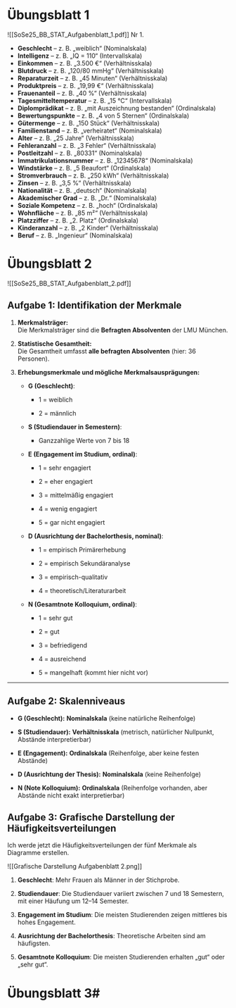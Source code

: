 # Übungsblatt 1
![[SoSe25_BB_STAT_Aufgabenblatt_1.pdf]]
Nr 1.
- **Geschlecht** – z. B. „weiblich“ (Nominalskala)
- **Intelligenz** – z. B. „IQ = 110“ (Intervallskala)
- **Einkommen** – z. B. „3.500 €“ (Verhältnisskala)
- **Blutdruck** – z. B. „120/80 mmHg“ (Verhältnisskala) 
- **Reparaturzeit** – z. B. „45 Minuten“ (Verhältnisskala)
- **Produktpreis** – z. B. „19,99 €“ (Verhältnisskala)
- **Frauenanteil** – z. B. „40 %“ (Verhältnisskala)
- **Tagesmitteltemperatur** – z. B. „15 °C“ (Intervallskala)
- **Diplomprädikat** – z. B. „mit Auszeichnung bestanden“ (Ordinalskala)
- **Bewertungspunkte** – z. B. „4 von 5 Sternen“ (Ordinalskala)
- **Gütermenge** – z. B. „150 Stück“ (Verhältnisskala)
- **Familienstand** – z. B. „verheiratet“ (Nominalskala)
- **Alter** – z. B. „25 Jahre“ (Verhältnisskala)
- **Fehleranzahl** – z. B. „3 Fehler“ (Verhältnisskala)
- **Postleitzahl** – z. B. „80331“ (Nominalskala)
- **Immatrikulationsnummer** – z. B. „12345678“ (Nominalskala)
- **Windstärke** – z. B. „5 Beaufort“ (Ordinalskala)
- **Stromverbrauch** – z. B. „250 kWh“ (Verhältnisskala)
- **Zinsen** – z. B. „3,5 %“ (Verhältnisskala)
- **Nationalität** – z. B. „deutsch“ (Nominalskala)
- **Akademischer Grad** – z. B. „Dr.“ (Nominalskala)
- **Soziale Kompetenz** – z. B. „hoch“ (Ordinalskala)
- **Wohnfläche** – z. B. „85 m²“ (Verhältnisskala)
- **Platzziffer** – z. B. „2. Platz“ (Ordinalskala)
- **Kinderanzahl** – z. B. „2 Kinder“ (Verhältnisskala)
- **Beruf** – z. B. „Ingenieur“ (Nominalskala)

# Übungsblatt 2

![[SoSe25_BB_STAT_Aufgabenblatt_2.pdf]]


## **Aufgabe 1: Identifikation der Merkmale**

1. **Merkmalsträger:**  
    Die Merkmalsträger sind die **Befragten Absolventen** der LMU München.
    
2. **Statistische Gesamtheit:**  
    Die Gesamtheit umfasst **alle befragten Absolventen** (hier: 36 Personen).
    
3. **Erhebungsmerkmale und mögliche Merkmalsausprägungen:**
    
    - **G (Geschlecht)**:
        
        - 1 = weiblich
            
        - 2 = männlich
            
    - **S (Studiendauer in Semestern)**:
        
        - Ganzzahlige Werte von 7 bis 18
            
    - **E (Engagement im Studium, ordinal)**:
        
        - 1 = sehr engagiert
            
        - 2 = eher engagiert
            
        - 3 = mittelmäßig engagiert
            
        - 4 = wenig engagiert
            
        - 5 = gar nicht engagiert
            
    - **D (Ausrichtung der Bachelorthesis, nominal)**:
        
        - 1 = empirisch Primärerhebung
            
        - 2 = empirisch Sekundäranalyse
            
        - 3 = empirisch-qualitativ
            
        - 4 = theoretisch/Literaturarbeit
            
    - **N (Gesamtnote Kolloquium, ordinal)**:
        
        - 1 = sehr gut
            
        - 2 = gut
            
        - 3 = befriedigend
            
        - 4 = ausreichend
            
        - 5 = mangelhaft (kommt hier nicht vor)
            

---

## **Aufgabe 2: Skalenniveaus**

- **G (Geschlecht):** **Nominalskala** (keine natürliche Reihenfolge)
    
- **S (Studiendauer):** **Verhältnisskala** (metrisch, natürlicher Nullpunkt, Abstände interpretierbar)
    
- **E (Engagement):** **Ordinalskala** (Reihenfolge, aber keine festen Abstände)
    
- **D (Ausrichtung der Thesis):** **Nominalskala** (keine Reihenfolge)
    
- **N (Note Kolloquium):** **Ordinalskala** (Reihenfolge vorhanden, aber Abstände nicht exakt interpretierbar)

## **Aufgabe 3: Grafische Darstellung der Häufigkeitsverteilungen**

Ich werde jetzt die Häufigkeitsverteilungen der fünf Merkmale als Diagramme erstellen.

![[Grafische Darstellung Aufgabenblatt 2.png]]
1. **Geschlecht**: Mehr Frauen als Männer in der Stichprobe.
    
2. **Studiendauer**: Die Studiendauer variiert zwischen 7 und 18 Semestern, mit einer Häufung um 12–14 Semester.
    
3. **Engagement im Studium**: Die meisten Studierenden zeigen mittleres bis hohes Engagement.
    
4. **Ausrichtung der Bachelorthesis**: Theoretische Arbeiten sind am häufigsten.
    
5. **Gesamtnote Kolloquium**: Die meisten Studierenden erhalten „gut“ oder „sehr gut“.

# Übungsblatt 3#
